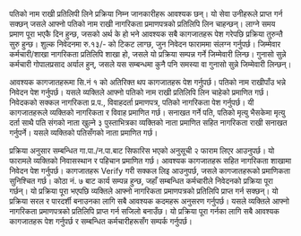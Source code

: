 पतिको नाम राखी प्रतिलिपी लिने प्रक्रिया निम्न जानकारीहरू आवश्यक छन्। यो सेवा उनीहरूले प्राप्त गर्न सक्छन् जसले आफ्नो पतिको नाम राखी नागरिकता प्रमाणपत्रको प्रतिलिपि लिन चाहन्छन्। लाग्ने समय प्रमाण पूरा भएकै दिन हुन्छ, जसको अर्थ के हो भने आवश्यक सबै कागजातहरू पेश गरेपछि प्रक्रिया तुरुन्तै सुरु हुन्छ। शुल्क निवेदनमा रु.१३/- को टिकट लाग्छ, जुन निवेदन फाराममा संलग्न गर्नुपर्छ। जिम्मेवार कर्मचारी/शाखा नागरिकता प्रतिलिपि शाखा हो, जसले यो प्रक्रिया सम्पन्न गर्ने जिम्मेवारी लिन्छ। गुनासो सुन्ने कर्मचारी गोपालप्रसाद अर्याल हुन्, जसले यस सम्बन्धमा कुनै पनि समस्या वा गुनासो सुन्ने जिम्मेवारी लिन्छन्।

आवश्यक कागजातहरूमा सि.नं १ को अतिरिक्त थप कागजातहरू पेश गर्नुपर्छ। पतिको नाम राखीपाँउ भन्ने निवेदन पेश गर्नुपर्छ। यसले व्यक्तिले आफ्नो पतिको नाम राखी प्रतिलिपि लिन चाहेको प्रमाणित गर्छ। निवेदकको सक्कल नागरिकता प्र.प., विवाहदर्ता प्रमाणपत्र, पतिको नागरिकता पेश गर्नुपर्छ। यी कागजातहरूले व्यक्तिको नागरिकता र विवाह प्रमाणित गर्छ। सनाखत गर्ने पति, पतिको मृत्यु भैसकेमा मृत्यु दर्ता साथै पति संगको नाता खुल्ने ३ पुस्ताभित्रका व्यक्तिको नाता प्रमाणित सहित नागरिकता राखी सनाखत गर्नुपर्ने। यसले व्यक्तिको पतिसँगको नाता प्रमाणित गर्छ।

प्रक्रिया अनुसार सम्बन्धित गा.पा./न.पा.बाट सिफारिस भएको अनुसूची २ फाराम लिएर आउनुपर्छ। यो फारामले व्यक्तिको निवासस्थान र पहिचान प्रमाणित गर्छ। आवश्यक कागजातहरू सहित नागरिकता शाखामा निवेदन पेश गर्नुपर्छ। कागजातहरू Verify गरी सक्कल लिइ आउनुपर्छ, जसले कागजातहरूको प्रमाणिकता सुनिश्चित गर्छ। कोठा नं. ७ बाट कार्य सम्पन्न हुन्छ, जहाँ सम्बन्धित कर्मचारीले निवेदनको प्रक्रिया पूरा गर्छन्। यो प्रक्रिया पूरा भएपछि व्यक्तिले आफ्नो नागरिकता प्रमाणपत्रको प्रतिलिपि प्राप्त गर्न सक्छन्। यो प्रक्रिया सरल र पारदर्शी बनाउनका लागि सबै आवश्यक कदमहरू अनुसरण गर्नुपर्छ। यसले व्यक्तिले आफ्नो नागरिकता प्रमाणपत्रको प्रतिलिपि प्राप्त गर्न सजिलो बनाउँछ। यो प्रक्रिया पूरा गर्नका लागि सबै आवश्यक कागजातहरू पेश गर्नुपर्छ र सम्बन्धित कर्मचारीहरूसँग सम्पर्क गर्नुपर्छ।
